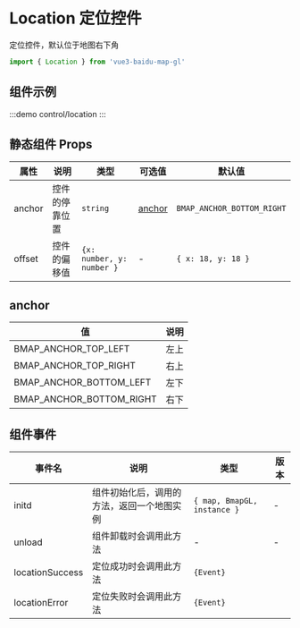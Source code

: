 # Location 定位控件

定位控件，默认位于地图右下角

```ts
import { Location } from 'vue3-baidu-map-gl'
```

## 组件示例

:::demo
control/location
:::

## 静态组件 Props

| 属性   | 说明           | 类型                      | 可选值            | 默认值                     |
| ------ | -------------- | ------------------------- | ----------------- | -------------------------- |
| anchor | 控件的停靠位置 | `string`                  | [anchor](#anchor) | `BMAP_ANCHOR_BOTTOM_RIGHT` |
| offset | 控件的偏移值   | `{x: number, y: number }` | -                 | `{ x: 18, y: 18 }`         |

## anchor

| 值                       | 说明 |
| ------------------------ | ---- |
| BMAP_ANCHOR_TOP_LEFT     | 左上 |
| BMAP_ANCHOR_TOP_RIGHT    | 右上 |
| BMAP_ANCHOR_BOTTOM_LEFT  | 左下 |
| BMAP_ANCHOR_BOTTOM_RIGHT | 右下 |

## 组件事件

| 事件名          | 说明                                       | 类型                        | 版本                                |
| --------------- | ------------------------------------------ | --------------------------- | ----------------------------------- |
| initd           | 组件初始化后，调用的方法，返回一个地图实例 | `{ map, BmapGL, instance }` | -                                   |
| unload          | 组件卸载时会调用此方法                     | -                           | -                                   |
| locationSuccess | 定位成功时会调用此方法                     | `{Event}`                   | <Badge type="tip" text="^0.0.39" /> |
| locationError   | 定位失败时会调用此方法                     | `{Event}`                   | <Badge type="tip" text="^0.0.39" /> |
